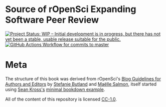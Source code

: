 # Source of rOpenSci Expanding Software Peer Review

<!-- badges: start -->
[![Project Status: WIP – Initial development is in progress, but there has not yet been a stable, usable release suitable for the public.](https://www.repostatus.org/badges/latest/wip.svg)](https://www.repostatus.org/#wip)
[![GitHub Actions Workflow for commits to master](https://github.com/ropenscilabs/statistical-software-peer-review/workflows/Render-Book-from-master/badge.svg)](https://github.com/ropenscilabs/statistical-software-peer-review/actions?query=workflow%3ARender-Book-from-master)
<!-- badges: end -->

# Meta

The structure of this book was derived from rOpenSci's [Blog Guidelines for Authors and Editors](https://github.com/ropensci-org/blog-guidance) by [Stefanie Butland](https://github.com/stefaniebutland) and [Maëlle Salmon](https://github.com/maelle), itself started using [Sean Kross's](https://github.com/seankross) [minimal bookdown example](https://github.com/seankross/bookdown-start).

All of the content of this repository is licensed 
[CC-1.0](https://creativecommons.org/publicdomain/zero/1.0/).
